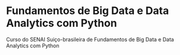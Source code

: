 # Fundamentos de Big Data e Data Analytics com Python
Curso do SENAI Suiço-brasileira de Fundamentos de Big Data e Data Analytics com Python
